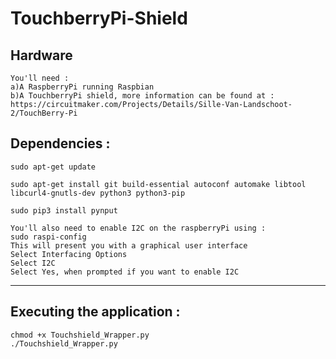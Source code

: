 # TouchberryPi-Shield

## Hardware
```
You'll need :
a)A RaspberryPi running Raspbian
b)A TouchberryPi shield, more information can be found at :
https://circuitmaker.com/Projects/Details/Sille-Van-Landschoot-2/TouchBerry-Pi
```

## Dependencies : 

`sudo apt-get update`

`sudo apt-get install git build-essential autoconf automake libtool libcurl4-gnutls-dev python3 python3-pip`

`sudo pip3 install pynput`
```
You'll also need to enable I2C on the raspberryPi using :
sudo raspi-config
This will present you with a graphical user interface
Select Interfacing Options
Select I2C
Select Yes, when prompted if you want to enable I2C
```
------------------------------------------------------------------------------------------------------------------------------
## Executing the application : 
```
chmod +x Touchshield_Wrapper.py
./Touchshield_Wrapper.py
```
